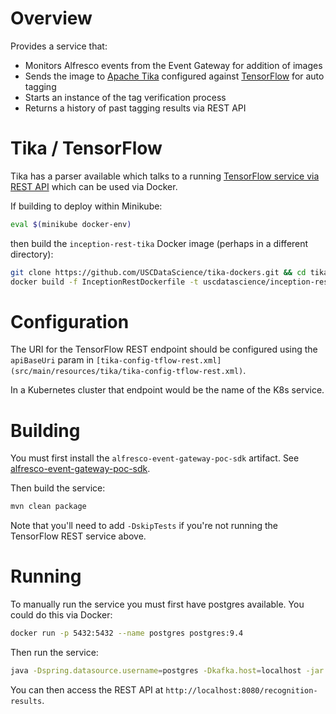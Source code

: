 # Overview

Provides a service that:

* Monitors Alfresco events from the Event Gateway for addition of images
* Sends the image to [Apache Tika](https://tika.apache.org/) configured against [TensorFlow](https://www.tensorflow.org/) for auto tagging
* Starts an instance of the tag verification process
* Returns a history of past tagging results via REST API

# Tika / TensorFlow

Tika has a parser available which talks to a running [TensorFlow service via REST API](https://wiki.apache.org/tika/TikaAndVision#Step_1._Setup_REST_Server) which can be used via Docker.

If building to deploy within Minikube:

```bash
eval $(minikube docker-env)
```

then build the `inception-rest-tika` Docker image (perhaps in a different directory):

```bash
git clone https://github.com/USCDataScience/tika-dockers.git && cd tika-dockers
docker build -f InceptionRestDockerfile -t uscdatascience/inception-rest-tika .
```

# Configuration

The URI for the TensorFlow REST endpoint should be configured using the `apiBaseUri` param in `[tika-config-tflow-rest.xml](src/main/resources/tika/tika-config-tflow-rest.xml)`.

In a Kubernetes cluster that endpoint would be the name of the K8s service.

# Building

You must first install the `alfresco-event-gateway-poc-sdk` artifact.  See [alfresco-event-gateway-poc-sdk](../alfresco-event-gateway-poc-sdk).

Then build the service:

```bash
mvn clean package
```

Note that you'll need to add `-DskipTests` if you're not running the TensorFlow REST service above.

# Running

To manually run the service you must first have postgres available.  You could do this via Docker:

```bash
docker run -p 5432:5432 --name postgres postgres:9.4
```

Then run the service:

```bash
java -Dspring.datasource.username=postgres -Dkafka.host=localhost -jar target/rgauss-devcon-2018-backend-service-0.1-SNAPSHOT.jar
```

You can then access the REST API at `http://localhost:8080/recognition-results`.
